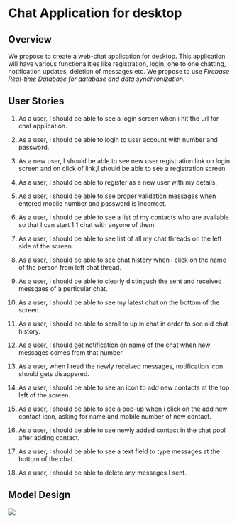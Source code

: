 # Chat Application for desktop

## Overview  
We propose to create a web-chat application for desktop. This application will have various functionalities like registration, login, one to one chatting, notification updates, deletion of messages etc. We propose to use *Firebase Real-time Database for database and data synchronization*.

## User Stories
1) As a user, I should be able to see a login screen when i hit the url for chat application.

2) As a user, I should be able to login to user account with number and password.

3) As a new user, I should be able to see new user registration link on login screen and on click of link,I should be able to see a registration screen

4) As a user, I should be able to register as a new user with my details.

5) As a user, I should be able to see proper validation messages when entered mobile number and password is incorrect.

6) As a user, I should be able to see a list of my contacts who are available so that I can start 1:1 chat with anyone of them. 

7) As a user, I should be able to see list of all my chat threads on the left side of the screen.

8) As a user, I should be able to see chat history when i click on the name of the person from left chat thread.

9) As a user, I should be able to clearly distingush the sent and received messgaes of a perticular chat.

10) As a user, I should be able to see my latest chat on the bottom of the screen.

11) As a user, I should be able to scroll to up in chat in order to see old chat history.

12) As a user, I should get notification on name of the chat when new messages comes from that number.

13) As a user, when I read the newly received messages, notification icon should gets disappered.

14) As a user, I should be able to see an icon to add new contacts at the top left of the screen.

15) As a user, I should be able to see a pop-up when i click on the add new contact icon, asking for name and mobile number of new contact.

16) As a user, I should be able to see newly added contact in the chat pool after adding contact.

17) As a user, I should be able to see a text field to type messages at the bottom of the chat.

18) As a user, I should be able to delete any messages I sent.

## Model Design

<img src="https://raw.githubusercontent.com/neu-mis-info6150-fall-2018/final-project-thewolfpack/master/Chat_Model_Design.svg?token=ANS9yVdk1pUu_4VcnZmfsBvkc4v_NI-Vks5b_MUcwA%3D%3D" >
